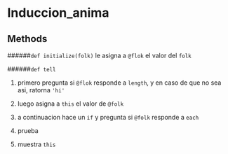 # Induccion_anima
## Methods

######`def initialize(folk)`
      le asigna a `@flok` el valor del `folk`


######`def tell`    
1.  primero pregunta si `@flok` responde a `length`, y en caso de que no sea asi, ratorna `'hi'`

2. luego asigna a `this` el valor de `@folk`

3. a continuacion hace un `if` y pregunta si `@folk` responde a `each`
  3. prueba
4. muestra `this`
